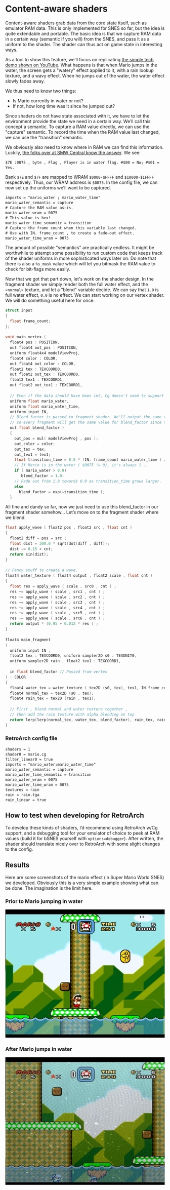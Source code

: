 # Content-aware shaders

Content-aware shaders grab data from the core state itself, such as emulator RAM data. This is only implemented for SNES so far, but the idea is quite extendable and portable. The basic idea is that we capture RAM data in a certain way (semantic if you will) from the SNES, and pass it as a uniform to the shader. The shader can thus act on game state in interesting ways.

As a tool to show this feature, we’ll focus on replicating [the simple tech demo shown on YouTube](http://www.youtube.com/watch?v=4VzaE9q735k). What happens is that when Mario jumps in the water, the screen gets a "watery" effect applied to it, with a rain lookup texture, and a wavy effect. When he jumps out of the water, the water effect slowly fades away.

We thus need to know two things:

  - Is Mario currently in water or not?
  - If not, how long time was it since he jumped out?

Since shaders do not have state associated with it, we have to let the environment provide the state we need in a certain way. We’ll call this concept a semantic. To capture a RAM value directly, we can use the "capture" semantic. To record the time when the RAM value last changed, we can use the "transition" semantic.

We obviously also need to know where in RAM we can find this information. Luckily, [the folks over at SMW Central know the answer](http://www.smwcentral.net/?p=map&type=ram). We see:
```
$7E :0075 , byte , Flag , Player is in water flag. #$00 = No; #$01 = Yes.
```

Bank `$7E` and `$7F` are mapped to WRAM `$0000-$FFFF` and `$10000-$1FFFF` respectively. Thus, our WRAM address is `$0075`. In the config file, we can now set up the uniforms we’ll want to be captured.

```
imports = "mario_water ; mario_water_time"
mario_water_semantic = capture
# Capture the RAM value as−is.
mario_water_wram = 0075
# This value is hex!
mario_water_time_semantic = transition
# Capture the frame count when this variable last changed.
# Use with IN. frame_count , to create a fade−out effect.
mario_water_time_wram = 0075
```

The amount of possible "semantics" are practically endless. It might be worthwhile to attempt some possibility to run custom code that keeps track of the shader uniforms in more sophisticated ways later on. Do note that there is also a `%s_mask` value which will let you bitmask the RAM value to check for bit-flags more easily.

Now that we got that part down, let's work on the shader design. In the fragment shader we simply render both the full water effect, and the `«normal»` texture, and let a "blend" variable decide. We can say that `1.0` is full water effect, `0.0` is no effect. We can start working on our vertex shader. We will do something useful here for once.

```c
struct input
{
  float frame_count;
};

void main_vertex (
  float4 pos : POSITION,
  out float4 out_pos : POSITION,
  uniform float4x4 modelViewProj,
  float4 color : COLOR,
  out float4 out_color : COLOR,
  float2 tex : TEXCOORD0,
  out float2 out_tex : TEXCOORD0,
  float2 tex1 : TEXCOORD1,
  out float2 out_tex1 : TEXCOORD1,

  // Even if the data should have been int, Cg doesn't seem to support integer uniforms
  uniform float mario_water,
  uniform float mario_water_time,
  uniform input IN,
  // Blend factor is passed to fragment shader. We'll output the same value in every vertex,
  // so every fragment will get the same value for blend_factor since there is nothing to interpolate.
  out float blend_factor )
  {
    out_pos = mul( modelViewProj , pos );
    out_color = color;
    out_tex = tex;
    out_tex1 = tex1;
    float transition_time = 0.5 * (IN. frame_count mario_water_time ) / 60.0;
    // If Mario is in the water ( $0075 != 0), it's always 1...
    if ( mario_water > 0.0)
       blend_factor = 1.0;
    // Fade out from 1.0 towards 0.0 as transition_time grows larger.
    else
      blend_factor = exp(−transition_time );
  }
```

All fine and dandy so far, now we just need to use this blend_factor in our
fragment shader somehow... Let’s move on to the fragment shader where we
blend.

```c
float apply_wave ( float2 pos , float2 src , float cnt )
{
  float2 diff = pos − src ;
  float dist = 300.0 * sqrt(dot(diff , diff));
  dist −= 0.15 ∗ cnt;
  return sin(dist);
}

// Fancy stuff to create a wave.
float4 water_texture ( float4 output , float2 scale , float cnt )
{
  float res = apply_wave ( scale , src0 , cnt ) ;
  res += apply_wave ( scale , src1 , cnt ) ;
  res += apply_wave ( scale , src2 , cnt ) ;
  res += apply_wave ( scale , src3 , cnt ) ;
  res += apply_wave ( scale , src4 , cnt ) ;
  res += apply_wave ( scale , src5 , cnt ) ;
  res += apply_wave ( scale , src6 , cnt ) ;
  return output * (0.95 + 0.012 * res ) ;
}

float4 main_fragment
(
  uniform input IN ,
  float2 tex : TEXCOORD0, uniform sampler2D s0 : TEXUNIT0,
  uniform sampler2D rain , float2 tex1 : TEXCOORD1,

  in float blend_factor // Passed from vertex
) : COLOR
{
  float4 water_tex = water_texture ( tex2D (s0, tex), tex1, IN.frame_count );
  float4 normal_tex = tex2D (s0 , tex);
  float4 rain_tex = tex2D (rain , tex1);

  // First , blend normal and water texture together ,
  // then add the rain texture with alpha blending on top
  return lerp(lerp(normal_tex, water_tex, blend_factor), rain_tex, rain_tex.a * blend_factor * 0. 5);
}
```


### RetroArch config file

```
shaders = 1
shader0 = mario.cg
filter_linear0 = true
imports = "mario_water;mario_water_time"
mario_water_semantic = capture
mario_water_time_semantic = transition
mario_water_wram = 0075
mario_water_time_wram = 0075
textures = rain
rain = rain.tga
rain_linear = true
```


## How to test when developing for RetroArch

To develop these kinds of shaders, I’d recommend using RetroArch w/Cg support, and a debugging tool for your emulator of choice to peek at RAM values (build it for bSNES yourself with `options=debugger`). After written, the shader should translate nicely over to RetroArch with some slight changes to the config.


## Results

Here are some screenshots of the mario effect (in Super Mario World SNES) we developed. Obviously this is a very simple example showing what can be done. The imagination is the limit here.

### Prior to Mario jumping in water
![Super Mario World prior to Mario jumping in water.](../image/development/shaders/content-aware-shader-1.jpg)

### After Mario jumps in water
![Super Mario World after Mario jumps in water](../image/development/shaders/content-aware-shader-2.jpg)
